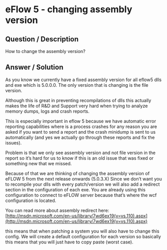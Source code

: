 # **eFlow 5 - changing assembly version** #

## **Question / Description** ##

How to change the assembly version?


## **Answer / Solution** ##

As you know we currently have a fixed assembly version for all eflow5 dlls and exe which is 5.0.0.0. The only version that is changing is the file version. 

Although this is great in preventing recompilations of dlls this actually makes the life of R&D and Support very hard when trying to analyze memory dumps, logs and crash reports. 

This is especially important in eflow 5 because we have automatic error reporting capabilities where is a process crashes for any reason you are asked if you want to send a report and the crash minidump is sent to us automatically (and yes we actually go through these reports and fix the issues). 

Problem is that we only see assembly version and not file version in the report so it’s hard for us to know if this is an old issue that was fixed or something new that we missed. 
 
Because of that we are thinking of changing the assembly version of eFLOW 5 from the next release onwards (5.0.3.X) 
Since we don’t want you to recompile your dlls with every patch/version we will also add a redirect section in the configuration of each exe. You are already using this configuration to connect to eFLOW server because that’s where the wcf configuration is located. 

You can read more about assembly redirect here:
[http://msdn.microsoft.com/en-us/library/7wd6ex19(v=vs.110).aspx](http://msdn.microsoft.com/en-us/library/7wd6ex19(v=vs.110).aspx)
 
this means that when patching a system you will also have to change this config. We will create a default configuration for each version so basically this means that you will just have to copy paste (worst case). 





